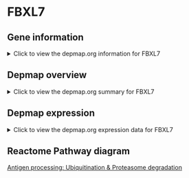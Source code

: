 <h1>FBXL7</h1>

<h2>Gene information</h2>
<details>
  <summary>Click to view the depmap.org information for FBXL7</summary>
  <iframe src="https://depmap.org/portal/gene/FBXL7?tab=about" style="border:none;width:100%;height:800px"></iframe>
</details>

<h2>Depmap overview</h2>
<details>
  <summary>Click to view the depmap.org summary for FBXL7</summary>
  <iframe src="https://depmap.org/portal/gene/FBXL7?tab=overview" style="border:none;width:100%;height:800px"></iframe>
</details>

<h2>Depmap expression</h2>
<details>
  <summary>Click to view the depmap.org expression data for FBXL7</summary>
  <iframe src="https://depmap.org/portal/gene/FBXL7?tab=characterization" style="border:none;width:100%;height:800px"></iframe>
</details>



<h2>Reactome Pathway diagram</h2>
<a href="https://reactome.org/PathwayBrowser/#/R-HSA-983168" target="_BLANK">Antigen processing: Ubiquitination & Proteasome degradation</a>



